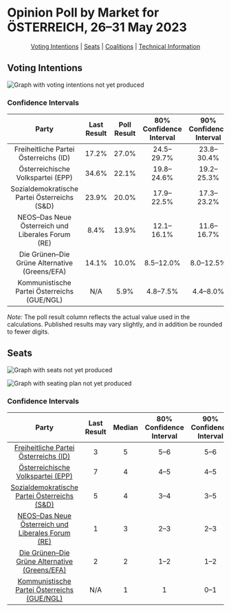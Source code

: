 # Opinion Poll by Market for ÖSTERREICH, 26–31 May 2023

<p align="center"><a href="#voting-intentions">Voting Intentions</a> | <a href="#seats">Seats</a> | <a href="#coalitions">Coalitions</a> | <a href="#technical-information">Technical Information</a></p>

## Voting Intentions

![Graph with voting intentions not yet produced](2023-05-31-Market.png "Voting Intentions")

### Confidence Intervals

| Party | Last Result | Poll Result | 80% Confidence Interval | 90% Confidence Interval | 95% Confidence Interval | 99% Confidence Interval |
|:-----:|:-----------:|:-----------:|:-----------------------:|:-----------------------:|:-----------------------:|:-----------------------:|
| Freiheitliche Partei Österreichs (ID) | 17.2% | 27.0% | 24.5–29.7% |23.8–30.4% |23.2–31.1% |22.1–32.4% |
| Österreichische Volkspartei (EPP) | 34.6% | 22.1% | 19.8–24.6% |19.2–25.3% |18.6–26.0% |17.6–27.2% |
| Sozialdemokratische Partei Österreichs (S&D) | 23.9% | 20.0% | 17.9–22.5% |17.3–23.2% |16.7–23.8% |15.7–25.0% |
| NEOS–Das Neue Österreich und Liberales Forum (RE) | 8.4% | 13.9% | 12.1–16.1% |11.6–16.7% |11.1–17.3% |10.3–18.4% |
| Die Grünen–Die Grüne Alternative (Greens/EFA) | 14.1% | 10.0% | 8.5–12.0% |8.0–12.5% |7.7–13.0% |7.0–14.0% |
| Kommunistische Partei Österreichs (GUE/NGL) | N/A | 5.9% | 4.8–7.5% |4.4–8.0% |4.2–8.4% |3.7–9.2% |

*Note:* The poll result column reflects the actual value used in the calculations. Published results may vary slightly, and in addition be rounded to fewer digits.

## Seats

![Graph with seats not yet produced](2023-05-31-Market-seats.png "Seats")

![Graph with seating plan not yet produced](2023-05-31-Market-seating-plan.png "Seating Plan")

### Confidence Intervals

| Party | Last Result | Median | 80% Confidence Interval | 90% Confidence Interval | 95% Confidence Interval | 99% Confidence Interval |
|:-----:|:-----------:|:------:|:-----------------------:|:-----------------------:|:-----------------------:|:-----------------------:|
| <a href="#freiheitliche-partei-österreichs-(id)">Freiheitliche Partei Österreichs (ID)</a> | 3 | 5 | 5–6 |5–6 |5–6 |4–7 |
| <a href="#österreichische-volkspartei-(epp)">Österreichische Volkspartei (EPP)</a> | 7 | 4 | 4–5 |4–5 |4–5 |3–6 |
| <a href="#sozialdemokratische-partei-österreichs-(s&d)">Sozialdemokratische Partei Österreichs (S&D)</a> | 5 | 4 | 3–4 |3–5 |3–5 |3–5 |
| <a href="#neos–das-neue-österreich-und-liberales-forum-(re)">NEOS–Das Neue Österreich und Liberales Forum (RE)</a> | 1 | 3 | 2–3 |2–3 |2–3 |2–4 |
| <a href="#die-grünen–die-grüne-alternative-(greens/efa)">Die Grünen–Die Grüne Alternative (Greens/EFA)</a> | 2 | 2 | 1–2 |1–2 |1–2 |1–3 |
| <a href="#kommunistische-partei-österreichs-(gue/ngl)">Kommunistische Partei Österreichs (GUE/NGL)</a> | N/A | 1 | 1 |0–1 |0–1 |0–2 |

